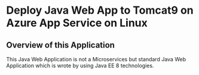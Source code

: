 # Deploy Java Web App to Tomcat9 on Azure App Service on Linux 


## Overview of this Application

This Java Web Application is not a Microservices but standard Java Web Application which is wrote by using Java EE 8 technologies.  
